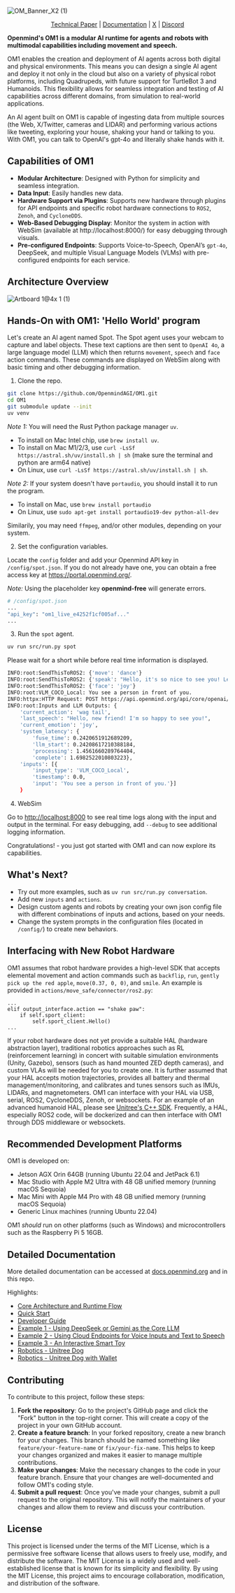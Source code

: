 
![OM_Banner_X2 (1)](https://github.com/user-attachments/assets/853153b7-351a-433d-9e1a-d257b781f93c)

<p align="center">  <a href="https://arxiv.org/abs/2412.18588">Technical Paper</a> |  <a href="https://docs.openmind.org/">Documentation</a> |  <a href="https://x.com/openmind_agi">X</a> | <a href="https://discord.gg/VUjpg4ef5n">Discord</a> </p>

**Openmind's OM1 is a modular AI runtime for agents and robots with multimodal capabilities including movement and speech.**

OM1 enables the creation and deployment of AI agents across both digital and physical environments. This means you can design a single AI agent and deploy it not only in the cloud but also on a variety of physical robot platforms, including Quadrupeds, with future support for TurtleBot 3 and Humanoids. This flexibility allows for seamless integration and testing of AI capabilities across different domains, from simulation to real-world applications.

An AI agent built on OM1 is capable of ingesting data from multiple sources (the Web, X/Twitter, cameras and LIDAR) and performing various actions like tweeting, exploring your house, shaking your hand or talking to you. With OM1, you can talk to OpenAI's gpt-4o and literally shake hands with it.

## Capabilities of OM1

* **Modular Architecture**: Designed with Python for simplicity and seamless integration.
* **Data Input**: Easily handles new data.
* **Hardware Support via Plugins**: Supports new hardware through plugins for API endpoints and specific robot hardware connections to `ROS2`, `Zenoh`, and `CycloneDDS`.
* **Web-Based Debugging Display**: Monitor the system in action with WebSim (available at http://localhost:8000/) for easy debugging through visuals.
* **Pre-configured Endpoints**: Supports Voice-to-Speech, OpenAI’s `gpt-4o`, DeepSeek, and multiple Visual Language Models (VLMs) with pre-configured endpoints for each service.

## Architecture Overview
  ![Artboard 1@4x 1 (1)](https://github.com/user-attachments/assets/14e9b916-4df7-4700-9336-2983c85be311)

## Hands-On with OM1: 'Hello World' program

Let's create an AI agent named Spot. The Spot agent uses your webcam to capture and label objects. These text captions are then sent to `OpenAI 4o`, a large language model (LLM) which then returns `movement`, `speech` and `face` action commands. These commands are displayed on WebSim along with basic timing and other debugging information.

1. Clone the repo.

```bash clone repo
git clone https://github.com/OpenmindAGI/OM1.git
cd OM1
git submodule update --init
uv venv
```

_Note 1:_ You will need the Rust Python package manager `uv`.
* To install on Mac Intel chip, use `brew install uv`.
* To install on Mac M1/2/3, use `curl -LsSf https://astral.sh/uv/install.sh | sh` (make sure the terminal and python are arm64 native)
* On Linux, use `curl -LsSf https://astral.sh/uv/install.sh | sh`.

_Note 2:_ If your system doesn't have `portaudio`, you should install it to run the program.
* To install on Mac, use `brew install portaudio`
* On Linux, use `sudo apt-get install portaudio19-dev python-all-dev`

Similarily, you may need `ffmpeg`, and/or other modules, depending on your system.

2. Set the configuration variables. 

Locate the `config` folder and add your Openmind API key in `/config/spot.json`. If you do not already have one, you can obtain a free access key at https://portal.openmind.org/.  

_Note:_ Using the placeholder key **openmind-free** will generate errors.

```bash set api key
# /config/spot.json
...
"api_key": "om1_live_e4252f1cf005af..."
...
```

3. Run the `spot` agent.

```bash run spot
uv run src/run.py spot
```

Please wait for a short while before real time information is displayed. 

```bash
INFO:root:SendThisToROS2: {'move': 'dance'}
INFO:root:SendThisToROS2: {'speak': "Hello, it's so nice to see you! Let's dance together!"}
INFO:root:SendThisToROS2: {'face': 'joy'}
INFO:root:VLM_COCO_Local: You see a person in front of you.
INFO:httpx:HTTP Request: POST https://api.openmind.org/api/core/openai/chat/completions "HTTP/1.1 200 OK"
INFO:root:Inputs and LLM Outputs: {
	'current_action': 'wag tail', 
	'last_speech': "Hello, new friend! I'm so happy to see you!", 
	'current_emotion': 'joy', 
	'system_latency': {
		'fuse_time': 0.2420651912689209, 
		'llm_start': 0.24208617210388184, 
		'processing': 1.4561660289764404, 
		'complete': 1.6982522010803223}, 
	'inputs': [{
		'input_type': 'VLM_COCO_Local', 
		'timestamp': 0.0, 
		'input': 'You see a person in front of you.'}]
	}
```

4. WebSim

Go to [http://localhost:8000](http://localhost:8000) to see real time logs along with 
 the input and output in the terminal. For easy debugging, add `--debug` to see additional logging information.

Congratulations! - you just got started with OM1 and can now explore its capabilities.

## What's Next?

* Try out more examples, such as `uv run src/run.py conversation`.
* Add new `inputs` and `actions`.
* Design custom agents and robots by creating your own json config file with different combinations of inputs and actions, based on your needs.
* Change the system prompts in the configuration files (located in `/config/`) to create new behaviors.

## Interfacing with New Robot Hardware

OM1 assumes that robot hardware provides a high-level SDK that accepts elemental movement and action commands such as `backflip`, `run`, `gently pick up the red apple`, `move(0.37, 0, 0)`, and `smile`. An example is provided in `actions/move_safe/connector/ros2.py`:

```
...
elif output_interface.action == "shake paw":
    if self.sport_client:
        self.sport_client.Hello()
...
```

If your robot hardware does not yet provide a suitable HAL (hardware abstraction layer), traditional robotics approaches such as RL (reinforcement learning) in concert with suitable simulation environments (Unity, Gazebo), sensors (such as hand mounted ZED depth cameras), and custom VLAs will be needed for you to create one. It is further assumed that your HAL accepts motion trajectories, provides all battery and thermal management/monitoring, and calibrates and tunes sensors such as IMUs, LIDARs, and magnetometers. OM1 can interface with your HAL via USB, serial, ROS2, CycloneDDS, Zenoh, or websockets. For an example of an advanced humanoid HAL, please see [Unitree's C++ SDK](https://github.com/unitreerobotics/unitree_sdk2/blob/adee312b081c656ecd0bb4e936eed96325546296/example/g1/high_level/g1_loco_client_example.cpp#L159). Frequently, a HAL, especially ROS2 code, will be dockerized and can then interface with OM1 through DDS middleware or websockets.   

## Recommended Development Platforms

OM1 is developed on:

* Jetson AGX Orin 64GB (running Ubuntu 22.04 and JetPack 6.1)
* Mac Studio with Apple M2 Ultra with 48 GB unified memory (running macOS Sequoia)
* Mac Mini with Apple M4 Pro with 48 GB unified memory (running macOS Sequoia)
* Generic Linux machines (running Ubuntu 22.04)

OM1 _should_ run on other platforms (such as Windows) and microcontrollers such as the Raspberry Pi 5 16GB.

## Detailed Documentation

More detailed documentation can be accessed at [docs.openmind.org](https://docs.openmind.org/introduction) and in this repo.

Highlights:

- [Core Architecture and Runtime Flow](./docs/getting-started/architecture.mdx)
- [Quick Start](./docs/getting-started/quick_start.mdx)
- [Developer Guide](./docs/development/linting-testing.mdx)
- [Example 1 - Using DeepSeek or Gemini as the Core LLM](./docs/core-features/llm_models.mdx)
- [Example 2 - Using Cloud Endpoints for Voice Inputs and Text to Speech](./docs/core-features/conversation.mdx)
- [Example 3 - An Interactive Smart Toy](./docs/core-features/smart_toy.mdx)
- [Robotics - Unitree Dog](./docs/robotics/unitree_go2_quadruped.mdx)
- [Robotics - Unitree Dog with Wallet](./docs/robotics/coinbase_hackathon.mdx)

## Contributing

To contribute to this project, follow these steps:

1. **Fork the repository**: Go to the project's GitHub page and click the "Fork" button in the top-right corner. This will create a copy of the project in your own GitHub account.
2. **Create a feature branch**: In your forked repository, create a new branch for your changes. This branch should be named something like `feature/your-feature-name` or `fix/your-fix-name`. This helps to keep your changes organized and makes it easier to manage multiple contributions.
3. **Make your changes**: Make the necessary changes to the code in your feature branch. Ensure that your changes are well-documented and follow OM1's coding style.
4. **Submit a pull request**: Once you've made your changes, submit a pull request to the original repository. This will notify the maintainers of your changes and allow them to review and discuss your contribution.

## License

This project is licensed under the terms of the MIT License, which is a permissive free software license that allows users to freely use, modify, and distribute the software. The MIT License is a widely used and well-established license that is known for its simplicity and flexibility. By using the MIT License, this project aims to encourage collaboration, modification, and distribution of the software.
